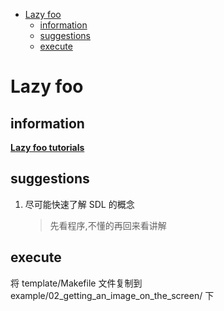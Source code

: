 - [Lazy foo](#lazy-foo)
  - [information](#information)
  - [suggestions](#suggestions)
  - [execute](#execute)

# Lazy foo

## information

**[Lazy foo tutorials](https://lazyfoo.net/tutorials/SDL/index.php)**

## suggestions

1. 尽可能快速了解 SDL 的概念
   > 先看程序,不懂的再回来看讲解

## execute

将 template/Makefile 文件复制到 example/02_getting_an_image_on_the_screen/ 下
